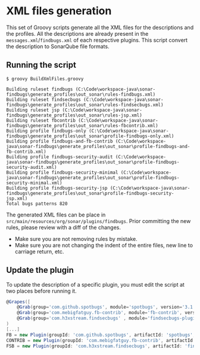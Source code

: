 # XML files generation

This set of Groovy scripts generate all the XML files for the descriptions and the profiles.
All the descriptions are already present in the `messages.xml`/`findbugs.xml` of each respective plugins.  This script convert the description to SonarQube file formats.

 
## Running the script

```
$ groovy BuildXmlFiles.groovy

Building ruleset findbugs (C:\Code\workspace-java\sonar-findbugs\generate_profiles\out_sonar\rules-findbugs.xml)
Building ruleset findsecbugs (C:\Code\workspace-java\sonar-findbugs\generate_profiles\out_sonar\rules-findsecbugs.xml)
Building ruleset jsp (C:\Code\workspace-java\sonar-findbugs\generate_profiles\out_sonar\rules-jsp.xml)
Building ruleset fbcontrib (C:\Code\workspace-java\sonar-findbugs\generate_profiles\out_sonar\rules-fbcontrib.xml)
Building profile findbugs-only (C:\Code\workspace-java\sonar-findbugs\generate_profiles\out_sonar\profile-findbugs-only.xml)
Building profile findbugs-and-fb-contrib (C:\Code\workspace-java\sonar-findbugs\generate_profiles\out_sonar\profile-findbugs-and-fb-contrib.xml)
Building profile findbugs-security-audit (C:\Code\workspace-java\sonar-findbugs\generate_profiles\out_sonar\profile-findbugs-security-audit.xml)
Building profile findbugs-security-minimal (C:\Code\workspace-java\sonar-findbugs\generate_profiles\out_sonar\profile-findbugs-security-minimal.xml)
Building profile findbugs-security-jsp (C:\Code\workspace-java\sonar-findbugs\generate_profiles\out_sonar\profile-findbugs-security-jsp.xml)
Total bugs patterns 820
```

The generated XML files can be place in `src/main/resources/org/sonar/plugins/findbugs`.
Prior committing the new rules, please review with a diff of the changes.
 - Make sure you are not removing rules by mistake.
 - Make sure you are not changing the indent of the entire files, new line to carriage return, etc.

## Update the plugin

To update the description of a specific plugin, you must edit the script at two places before running it.

```groovy
@Grapes([
    @Grab(group='com.github.spotbugs', module='spotbugs', version='3.1.0'),
    @Grab(group='com.mebigfatguy.fb-contrib', module='fb-contrib', version='7.0.0'),
    @Grab(group='com.h3xstream.findsecbugs' , module='findsecbugs-plugin', version='1.6.0')]
)
[...]
FB = new Plugin(groupId: 'com.github.spotbugs', artifactId: 'spotbugs', version: '3.1.0')
CONTRIB = new Plugin(groupId: 'com.mebigfatguy.fb-contrib', artifactId: 'fb-contrib', version: '7.0.0')
FSB = new Plugin(groupId: 'com.h3xstream.findsecbugs', artifactId: 'findsecbugs-plugin', version: '1.6.0')

```
